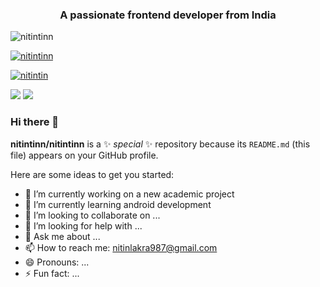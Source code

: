 <h3 align="center">A passionate frontend developer from India</h3>

<p align="left"> <img src="https://komarev.com/ghpvc/?username=nitintinn&label=Profile%20views&color=0e75b6&style=flat" alt="nitintinn" /> </p>

<p align="left"> <a href="https://github.com/ryo-ma/github-profile-trophy"><img src="https://github-profile-trophy.vercel.app/?username=nitintinn" alt="nitintinn" /></a> </p>

<p align="left"> <a href="https://twitter.com/nitintin" target="blank"><img src="https://img.shields.io/twitter/follow/nitintin?logo=twitter&style=for-the-badge" alt="nitintin" /></a> </p>


![](https://komarev.com/ghpvc/?username=nitintinn&color=green)
![](https://www.linkedin.com/in/nitin-lakra-643977203/)
### Hi there 👋

**nitintinn/nitintinn** is a ✨ _special_ ✨ repository because its `README.md` (this file) appears on your GitHub profile.

Here are some ideas to get you started:

- 🔭 I’m currently working on a new academic project 
- 🌱 I’m currently learning android development
- 👯 I’m looking to collaborate on ...
- 🤔 I’m looking for help with ...
- 💬 Ask me about ...
- 📫 How to reach me: nitinlakra987@gmail.com
- 😄 Pronouns: ...
- ⚡ Fun fact: ...

